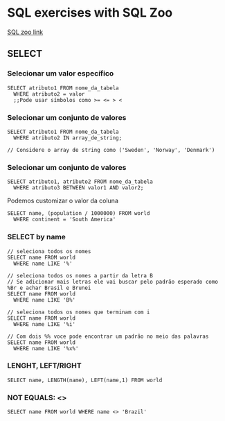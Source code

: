 # SQL exercises with SQL Zoo

[SQL zoo link](https://sqlzoo.net/wiki/SELECT_basics)

## SELECT

### Selecionar um valor específico

```
SELECT atributo1 FROM nome_da_tabela
  WHERE atributo2 = valor
  ;;Pode usar símbolos como >= <= > <
```

### Selecionar um conjunto de valores

```
SELECT atributo1 FROM nome_da_tabela
  WHERE atributo2 IN array_de_string;
  
// Considere o array de string como ('Sweden', 'Norway', 'Denmark')
```

### Selecionar um conjunto de valores

```
SELECT atributo1, atributo2 FROM nome_da_tabela
  WHERE atributo3 BETWEEN valor1 AND valor2;
```
Podemos customizar o valor da coluna

```
SELECT name, (population / 1000000) FROM world
  WHERE continent = 'South America'
```

### SELECT by name

```
// seleciona todos os nomes
SELECT name FROM world
  WHERE name LIKE '%'
  
// seleciona todos os nomes a partir da letra B
// Se adicionar mais letras ele vai buscar pelo padrão esperado como %Br e achar Brasil e Brunei
SELECT name FROM world
  WHERE name LIKE 'B%'

// seleciona todos os nomes que terminam com i
SELECT name FROM world
  WHERE name LIKE '%i'
  
// Com dois %% voce pode encontrar um padrão no meio das palavras
SELECT name FROM world
  WHERE name LIKE '%x%'
```

### LENGHT, LEFT/RIGHT

```
SELECT name, LENGTH(name), LEFT(name,1) FROM world
```

### NOT EQUALS: <>

```
SELECT name FROM world WHERE name <> 'Brazil'
```


